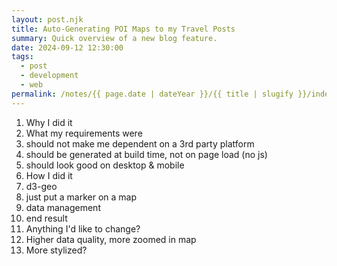```yaml
---
layout: post.njk
title: Auto-Generating POI Maps to my Travel Posts
summary: Quick overview of a new blog feature.
date: 2024-09-12 12:30:00
tags:
  - post
  - development
  - web
permalink: /notes/{{ page.date | dateYear }}/{{ title | slugify }}/index.html
---
```


1. Why I did it
1. What my requirements were
  1. should not make me dependent on a 3rd party platform
  1. should be generated at build time, not on page load (no js)
  1. should look good on desktop & mobile
1. How I did it
  1. d3-geo
  1. just put a marker on a map
  1. data management
  1. end result
1. Anything I'd like to change?
  1. Higher data quality, more zoomed in map
  1. More stylized?
